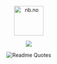 <p align="center">
  <a href="https://nb.no/search">
    <img src="https://i.imgur.com/Qr8ctHW.png" alt="nb.no" height="80">
  </a>
</p>

<p align="center">
  <a href="(https://open.spotify.com/user/trigez_fazz)">
    <img src="https://spotifything2.vercel.app/api/spotify">
  </a>
</p>


<p align="center">
    <img src="https://quotes-github-readme.vercel.app/api?type=horizontal&theme=dracula&border=true" alt="Readme Quotes" />
</p>
